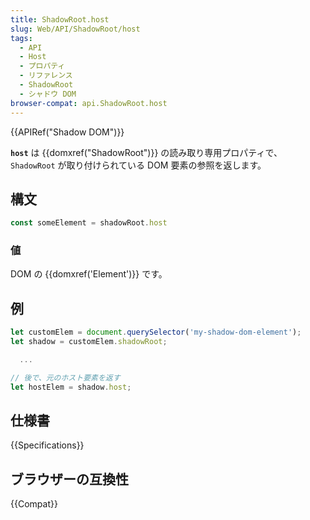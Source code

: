 ```yaml
---
title: ShadowRoot.host
slug: Web/API/ShadowRoot/host
tags:
  - API
  - Host
  - プロパティ
  - リファレンス
  - ShadowRoot
  - シャドウ DOM
browser-compat: api.ShadowRoot.host
---
```

{{APIRef("Shadow DOM")}}

**`host`** は {{domxref("ShadowRoot")}} の読み取り専用プロパティで、 `ShadowRoot` が取り付けられている DOM 要素の参照を返します。

## 構文

```js
const someElement = shadowRoot.host
```

### 値

DOM の {{domxref('Element')}} です。

## 例

```js
let customElem = document.querySelector('my-shadow-dom-element');
let shadow = customElem.shadowRoot;

  ...

// 後で、元のホスト要素を返す
let hostElem = shadow.host;
```

## 仕様書

{{Specifications}}

## ブラウザーの互換性

{{Compat}}

